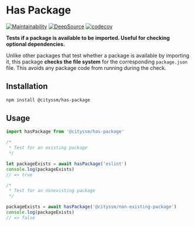# Has Package

[![Maintainability](https://api.codeclimate.com/v1/badges/d5e8bd61c386abe06f27/maintainability)](https://codeclimate.com/github/cityssm/node-has-package/maintainability)
[![DeepSource](https://app.deepsource.com/gh/cityssm/node-has-package.svg/?label=active+issues&show_trend=true&token=DR3479iXPgrcY5n3e5515lA-)](https://app.deepsource.com/gh/cityssm/node-has-package/)
[![codecov](https://codecov.io/gh/cityssm/node-has-package/graph/badge.svg?token=YG1D26SPQF)](https://codecov.io/gh/cityssm/node-has-package)

**Tests if a package is available to be imported. Useful for checking optional dependencies.**

Unlike other packages that test whether a package is available by importing it,
this package **checks the file system** for the corresponding `package.json` file.
This avoids any package code from running during the check.

## Installation

```sh
npm install @cityssm/has-package
```

## Usage

```javascript
import hasPackage from '@cityssm/has-package'

/*
 * Test for an existing package
 */

let packageExists = await hasPackage('eslint')
console.log(packageExists)
// => true

/*
 * Test for an nonexisting package
 */

packageExists = await hasPackage('@cityssm/non-existing-package')
console.log(packageExists)
// => false
```
